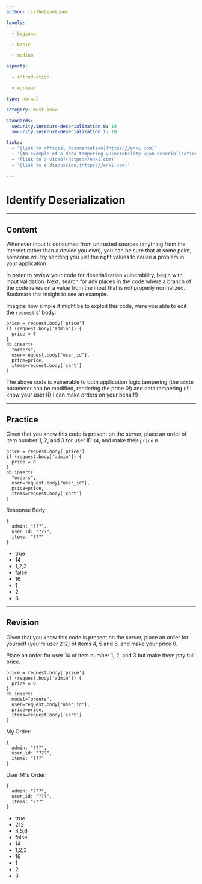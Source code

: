 ```yaml
---
author: lizTheDeveloper

levels:

  - beginner

  - basic

  - medium

aspects:

  - introduction

  - workout

type: normal

category: must-know

standards:
  security.insecure-deserialization.0: 10
  security.insecure-deserialization.1: 10

links:
  - '[link to official documentation](https://enki.com)'
  - '[An example of a data tampering vulnerability upon deserialization](http://nodegoat.herokuapp.com/tutorial/a1)'
  - '[link to a video](https://enki.com)'
  - '[link to a discussion](https://enki.com)'

---
```


# Identify Deserialization

---
## Content

Whenever input is consumed from untrusted sources (anything from the internet rather than a device you own), you can be sure that at some point, someone will try sending you just the right values to cause a problem in your application.

In order to review your code for deserialization vulnerability, begin with input validation.  Next, search for any places in the code where a branch of the code relies on a value from the input that is not properly normalized. Bookmark this insight to see an example.

Imagine how simple it might be to exploit this code, were you able to edit the `request`'s' body:

```
price = request.body['price']
if (request.body['admin']) {
  price = 0
}
db.insert(
  "orders",
  user=request.body["user_id"],
  price=price,
  items=request.body['cart']
)
```

The above code is vulnerable to both application logic tampering (the `admin` parameter can be modified, rendering the price 0!) and data tampering (if I know your user ID I can make orders on your behalf!)

---
## Practice

Given that you know this code is present on the server, place an order of item number 1, 2, and 3 for user ID `14`, and make their `price` `0`.

```
price = request.body['price']
if (request.body['admin']) {
  price = 0
}
db.insert(
  "orders",
  user=request.body["user_id"],
  price=price,
  items=request.body['cart']
)
```

Response Body:
```
{
  admin: "???",
  user_id: "???",
  items: "???"
}
```
* true
* 14
* 1,2,3
* false
* 16
* 1
* 2
* 3

---
## Revision

Given that you know this code is present on the server, place an order for yourself (you're user 212) of items 4, 5 and 6, and make your price 0.

Place an order for user 14 of item number 1, 2, and 3 but make them pay full price.

```
price = request.body['price']
if (request.body['admin']) {
  price = 0
}
db.insert(
  model="orders",
  user=request.body["user_id"], 
  price=price,
  items=request.body['cart']
)
```

My Order:
```
{
  admin: "???",
  user_id: "???",
  items: "???"
}
```
User 14's Order:
```
{
  admin: "???",
  user_id: "???",
  items: "???"
}
```

* true
* 212
* 4,5,6
* false
* 14
* 1,2,3
* 16
* 1
* 2
* 3
